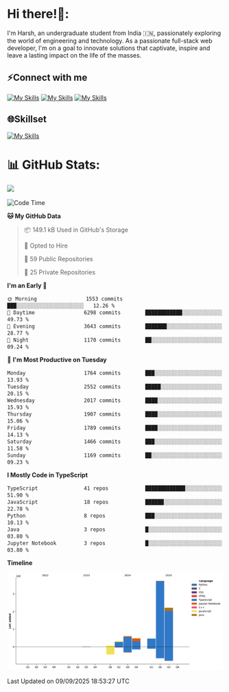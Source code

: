 
# Hi there!👋:
<p> I'm Harsh, an undergraduate student from India 🇮🇳, passionately exploring the world of engineering and technology. As a passionate full-stack web developer, I'm on a goal to innovate solutions that captivate, inspire and leave a lasting impact on the life of the masses. </p>

## ⚡Connect with me

[![My Skills](https://skillicons.dev/icons?i=gmail)](mailto:harshpandey.tech@gmail.com) [![My Skills](https://skillicons.dev/icons?i=linkedin)](https://linkedin.com/in/harsh3dev) [![My Skills](https://skillicons.dev/icons?i=twitter)](https://x.com/harshxai)

## 🌐Skillset
[![My Skills](https://skillicons.dev/icons?i=js,ts,react,nextjs,nodejs,tailwind,mongo,express,postgres,prisma,html,css,docker,aws,cpp,git,vscode,figma)](https://skillicons.dev)


# 📊 GitHub Stats:
![](https://komarev.com/ghpvc/?username=harsh3dev)

<!--START_SECTION:waka-->
![Code Time](http://img.shields.io/badge/Code%20Time-563%20hrs%2044%20mins-blue)

**🐱 My GitHub Data** 

> 📦 149.1 kB Used in GitHub's Storage 
 > 
> 💼 Opted to Hire
 > 
> 📜 59 Public Repositories 
 > 
> 🔑 25 Private Repositories 
 > 
**I'm an Early 🐤** 

```text
🌞 Morning                1553 commits        ███░░░░░░░░░░░░░░░░░░░░░░   12.26 % 
🌆 Daytime                6298 commits        ████████████░░░░░░░░░░░░░   49.73 % 
🌃 Evening                3643 commits        ███████░░░░░░░░░░░░░░░░░░   28.77 % 
🌙 Night                  1170 commits        ██░░░░░░░░░░░░░░░░░░░░░░░   09.24 % 
```
📅 **I'm Most Productive on Tuesday** 

```text
Monday                   1764 commits        ███░░░░░░░░░░░░░░░░░░░░░░   13.93 % 
Tuesday                  2552 commits        █████░░░░░░░░░░░░░░░░░░░░   20.15 % 
Wednesday                2017 commits        ████░░░░░░░░░░░░░░░░░░░░░   15.93 % 
Thursday                 1907 commits        ████░░░░░░░░░░░░░░░░░░░░░   15.06 % 
Friday                   1789 commits        ████░░░░░░░░░░░░░░░░░░░░░   14.13 % 
Saturday                 1466 commits        ███░░░░░░░░░░░░░░░░░░░░░░   11.58 % 
Sunday                   1169 commits        ██░░░░░░░░░░░░░░░░░░░░░░░   09.23 % 
```


**I Mostly Code in TypeScript** 

```text
TypeScript               41 repos            █████████████░░░░░░░░░░░░   51.90 % 
JavaScript               18 repos            ██████░░░░░░░░░░░░░░░░░░░   22.78 % 
Python                   8 repos             ███░░░░░░░░░░░░░░░░░░░░░░   10.13 % 
Java                     3 repos             █░░░░░░░░░░░░░░░░░░░░░░░░   03.80 % 
Jupyter Notebook         3 repos             █░░░░░░░░░░░░░░░░░░░░░░░░   03.80 % 
```



**Timeline**

![Lines of Code chart](https://raw.githubusercontent.com/harsh3dev/harsh3dev/main/assets/bar_graph.png)


 Last Updated on 09/09/2025 18:53:27 UTC
<!--END_SECTION:waka-->

